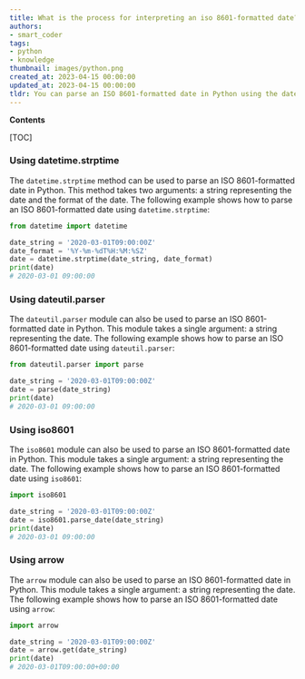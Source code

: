 ```yaml
---
title: What is the process for interpreting an iso 8601-formatted date?
authors:
- smart_coder
tags:
- python
- knowledge
thumbnail: images/python.png
created_at: 2023-04-15 00:00:00
updated_at: 2023-04-15 00:00:00
tldr: You can parse an ISO 8601-formatted date in Python using the datetime.fromisoformat() method.
---
```


**Contents**

[TOC]

### Using datetime.strptime
The `datetime.strptime` method can be used to parse an ISO 8601-formatted date in Python. This method takes two arguments: a string representing the date and the format of the date. The following example shows how to parse an ISO 8601-formatted date using `datetime.strptime`:

```python
from datetime import datetime

date_string = '2020-03-01T09:00:00Z'
date_format = '%Y-%m-%dT%H:%M:%SZ'
date = datetime.strptime(date_string, date_format)
print(date)
# 2020-03-01 09:00:00
```

### Using dateutil.parser
The `dateutil.parser` module can also be used to parse an ISO 8601-formatted date in Python. This module takes a single argument: a string representing the date. The following example shows how to parse an ISO 8601-formatted date using `dateutil.parser`:

```python
from dateutil.parser import parse

date_string = '2020-03-01T09:00:00Z'
date = parse(date_string)
print(date)
# 2020-03-01 09:00:00
```

### Using iso8601
The `iso8601` module can also be used to parse an ISO 8601-formatted date in Python. This module takes a single argument: a string representing the date. The following example shows how to parse an ISO 8601-formatted date using `iso8601`:

```python
import iso8601

date_string = '2020-03-01T09:00:00Z'
date = iso8601.parse_date(date_string)
print(date)
# 2020-03-01 09:00:00
```

### Using arrow
The `arrow` module can also be used to parse an ISO 8601-formatted date in Python. This module takes a single argument: a string representing the date. The following example shows how to parse an ISO 8601-formatted date using `arrow`:

```python
import arrow

date_string = '2020-03-01T09:00:00Z'
date = arrow.get(date_string)
print(date)
# 2020-03-01T09:00:00+00:00
```
